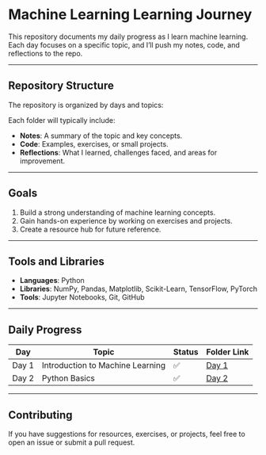 # Machine Learning Learning Journey  

This repository documents my daily progress as I learn machine learning. Each day focuses on a specific topic, and I’ll push my notes, code, and reflections to the repo.  

---

## Repository Structure  

The repository is organized by days and topics:  

Each folder will typically include:  
- **Notes**: A summary of the topic and key concepts.  
- **Code**: Examples, exercises, or small projects.  
- **Reflections**: What I learned, challenges faced, and areas for improvement.  

---

## Goals  

1. Build a strong understanding of machine learning concepts.  
2. Gain hands-on experience by working on exercises and projects.  
3. Create a resource hub for future reference.  

---

## Tools and Libraries  

- **Languages**: Python  
- **Libraries**: NumPy, Pandas, Matplotlib, Scikit-Learn, TensorFlow, PyTorch  
- **Tools**: Jupyter Notebooks, Git, GitHub  

---

## Daily Progress  

| Day   | Topic                         | Status       | Folder Link          |  
|-------|-------------------------------|--------------|----------------------|  
| Day 1 | Introduction to Machine Learning | ✅   | [Day 1](DAYS/Day1.md) |  
| Day 2 | Python Basics                  | ✅   | [Day 2](DAYS/Day2.md) |  

---

## Contributing  

If you have suggestions for resources, exercises, or projects, feel free to open an issue or submit a pull request.  
